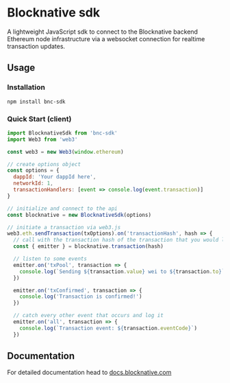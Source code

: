 # Blocknative sdk

A lightweight JavaScript sdk to connect to the Blocknative backend Ethereum node infrastructure via a websocket connection for realtime transaction updates.

## Usage

### Installation

`npm install bnc-sdk`

### Quick Start (client)

```javascript
import BlocknativeSdk from 'bnc-sdk'
import Web3 from 'web3'

const web3 = new Web3(window.ethereum)

// create options object
const options = {
  dappId: 'Your dappId here',
  networkId: 1,
  transactionHandlers: [event => console.log(event.transaction)]
}

// initialize and connect to the api
const blocknative = new BlocknativeSdk(options)

// initiate a transaction via web3.js
web3.eth.sendTransaction(txOptions).on('transactionHash', hash => {
  // call with the transaction hash of the transaction that you would like to receive status updates for
  const { emitter } = blocknative.transaction(hash)

  // listen to some events
  emitter.on('txPool', transaction => {
    console.log(`Sending ${transaction.value} wei to ${transaction.to}`)
  })

  emitter.on('txConfirmed', transaction => {
    console.log('Transaction is confirmed!')
  })

  // catch every other event that occurs and log it
  emitter.on('all', transaction => {
    console.log(`Transaction event: ${transaction.eventCode}`)
  })
```

## Documentation

For detailed documentation head to [docs.blocknative.com](https://docs.blocknative.com/notify-sdk)
